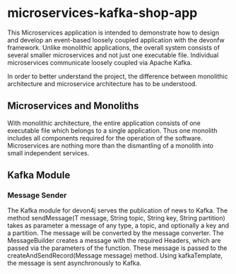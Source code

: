 # microservices-kafka-shop-app
This Microservices application is intended to demonstrate how to design and develop an event-based loosely coupled application with the devonfw framework. Unlike monolithic applications, the overall system consists of several smaller microservices and not just one executable file. Individual microservices communicate loosely coupled via Apache Kafka. 

In order to better understand the project, the difference between monolithic architecture and microservice architecture has to be understood.

## Microservices and Monoliths ##
With monolithic architecture, the entire application consists of one executable file which belongs to a single application. Thus one monolith includes all components required for the operation of the software. Microservices are nothing more than the dismantling of a monolith into small independent services.

## Kafka Module ##

### Message Sender ###
The Kafka module for devon4j serves the publication of news to Kafka. The method sendMessage(T message, String topic, String key, String partition) takes as parameter a message of any type, a topic, and optionally a key and a partition. The message will be converted by the message converter. The MessageBuilder creates a message with the required Headers, which are passed via the parameters of the function. These message is passed to the createAndSendRecord(Message message) method. Using kafkaTemplate, the message is sent asynchronously to Kafka.

